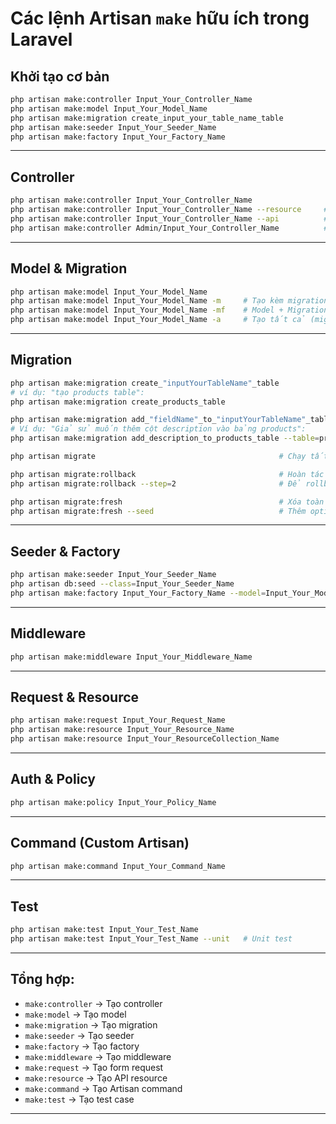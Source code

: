 # Các lệnh Artisan `make` hữu ích trong Laravel

## Khởi tạo cơ bản

```bash
php artisan make:controller Input_Your_Controller_Name
php artisan make:model Input_Your_Model_Name
php artisan make:migration create_input_your_table_name_table
php artisan make:seeder Input_Your_Seeder_Name
php artisan make:factory Input_Your_Factory_Name
```

---

## Controller

```bash
php artisan make:controller Input_Your_Controller_Name
php artisan make:controller Input_Your_Controller_Name --resource     # RESTful resource
php artisan make:controller Input_Your_Controller_Name --api          # API resource
php artisan make:controller Admin/Input_Your_Controller_Name          # Trong thư mục con
```

---

## Model & Migration

```bash
php artisan make:model Input_Your_Model_Name
php artisan make:model Input_Your_Model_Name -m     # Tạo kèm migration
php artisan make:model Input_Your_Model_Name -mf    # Model + Migration + Factory
php artisan make:model Input_Your_Model_Name -a     # Tạo tất cả (migration, factory, seeder, policy, controller)
```

---

## Migration

```bash
php artisan make:migration create_"inputYourTableName"_table                 # Tạo một file migration mới
# ví dụ: "tạo products table":
php artisan make:migration create_products_table

php artisan make:migration add_"fieldName"_to_"inputYourTableName"_table --table=input_your_table_name     # Tạo một migration mới để chỉnh sửa bảng có sẵn
# Ví dụ: "Giả sử muốn thêm cột description vào bảng products":
php artisan make:migration add_description_to_products_table --table=products

php artisan migrate                                         # Chạy tất cả migration chưa được thực thi.

php artisan migrate:rollback                                # Hoàn tác (rollback) migration gần nhất (batch cuối cùng).
php artisan migrate:rollback --step=2                       # Để rollback 2 batch gần nhất.

php artisan migrate:fresh                                   # Xóa toàn bộ database, sau đó chạy lại tất cả migration từ đầu.
php artisan migrate:fresh --seed                            # Thêm option --seed sẽ chạy luôn DatabaseSeeder
```

---

## Seeder & Factory

```bash
php artisan make:seeder Input_Your_Seeder_Name
php artisan db:seed --class=Input_Your_Seeder_Name
php artisan make:factory Input_Your_Factory_Name --model=Input_Your_Model_Name
```

---

## Middleware

```bash
php artisan make:middleware Input_Your_Middleware_Name
```

---

## Request & Resource

```bash
php artisan make:request Input_Your_Request_Name
php artisan make:resource Input_Your_Resource_Name
php artisan make:resource Input_Your_ResourceCollection_Name
```

---

## Auth & Policy

```bash
php artisan make:policy Input_Your_Policy_Name
```

---

## Command (Custom Artisan)

```bash
php artisan make:command Input_Your_Command_Name
```

---

## Test

```bash
php artisan make:test Input_Your_Test_Name
php artisan make:test Input_Your_Test_Name --unit   # Unit test
```

---

## Tổng hợp:

* `make:controller` → Tạo controller
* `make:model` → Tạo model
* `make:migration` → Tạo migration
* `make:seeder` → Tạo seeder
* `make:factory` → Tạo factory
* `make:middleware` → Tạo middleware
* `make:request` → Tạo form request
* `make:resource` → Tạo API resource
* `make:command` → Tạo Artisan command
* `make:test` → Tạo test case

---
